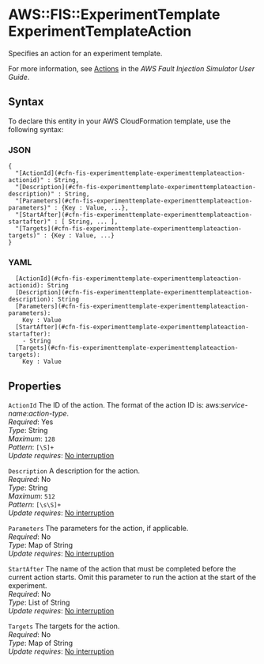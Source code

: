 # AWS::FIS::ExperimentTemplate ExperimentTemplateAction<a name="aws-properties-fis-experimenttemplate-experimenttemplateaction"></a>

Specifies an action for an experiment template\.

For more information, see [Actions](https://docs.aws.amazon.com/fis/latest/userguide/actions.html) in the _AWS Fault Injection Simulator User Guide_\.

## Syntax<a name="aws-properties-fis-experimenttemplate-experimenttemplateaction-syntax"></a>

To declare this entity in your AWS CloudFormation template, use the following syntax:

### JSON<a name="aws-properties-fis-experimenttemplate-experimenttemplateaction-syntax.json"></a>

```
{
  "[ActionId](#cfn-fis-experimenttemplate-experimenttemplateaction-actionid)" : String,
  "[Description](#cfn-fis-experimenttemplate-experimenttemplateaction-description)" : String,
  "[Parameters](#cfn-fis-experimenttemplate-experimenttemplateaction-parameters)" : {Key : Value, ...},
  "[StartAfter](#cfn-fis-experimenttemplate-experimenttemplateaction-startafter)" : [ String, ... ],
  "[Targets](#cfn-fis-experimenttemplate-experimenttemplateaction-targets)" : {Key : Value, ...}
}
```

### YAML<a name="aws-properties-fis-experimenttemplate-experimenttemplateaction-syntax.yaml"></a>

```
  [ActionId](#cfn-fis-experimenttemplate-experimenttemplateaction-actionid): String
  [Description](#cfn-fis-experimenttemplate-experimenttemplateaction-description): String
  [Parameters](#cfn-fis-experimenttemplate-experimenttemplateaction-parameters):
    Key : Value
  [StartAfter](#cfn-fis-experimenttemplate-experimenttemplateaction-startafter):
    - String
  [Targets](#cfn-fis-experimenttemplate-experimenttemplateaction-targets):
    Key : Value
```

## Properties<a name="aws-properties-fis-experimenttemplate-experimenttemplateaction-properties"></a>

`ActionId` <a name="cfn-fis-experimenttemplate-experimenttemplateaction-actionid"></a>
The ID of the action\. The format of the action ID is: aws:_service\-name_:_action\-type_\.  
_Required_: Yes  
_Type_: String  
_Maximum_: `128`  
_Pattern_: `[\S]+`  
_Update requires_: [No interruption](https://docs.aws.amazon.com/AWSCloudFormation/latest/UserGuide/using-cfn-updating-stacks-update-behaviors.html#update-no-interrupt)

`Description` <a name="cfn-fis-experimenttemplate-experimenttemplateaction-description"></a>
A description for the action\.  
_Required_: No  
_Type_: String  
_Maximum_: `512`  
_Pattern_: `[\s\S]+`  
_Update requires_: [No interruption](https://docs.aws.amazon.com/AWSCloudFormation/latest/UserGuide/using-cfn-updating-stacks-update-behaviors.html#update-no-interrupt)

`Parameters` <a name="cfn-fis-experimenttemplate-experimenttemplateaction-parameters"></a>
The parameters for the action, if applicable\.  
_Required_: No  
_Type_: Map of String  
_Update requires_: [No interruption](https://docs.aws.amazon.com/AWSCloudFormation/latest/UserGuide/using-cfn-updating-stacks-update-behaviors.html#update-no-interrupt)

`StartAfter` <a name="cfn-fis-experimenttemplate-experimenttemplateaction-startafter"></a>
The name of the action that must be completed before the current action starts\. Omit this parameter to run the action at the start of the experiment\.  
_Required_: No  
_Type_: List of String  
_Update requires_: [No interruption](https://docs.aws.amazon.com/AWSCloudFormation/latest/UserGuide/using-cfn-updating-stacks-update-behaviors.html#update-no-interrupt)

`Targets` <a name="cfn-fis-experimenttemplate-experimenttemplateaction-targets"></a>
The targets for the action\.  
_Required_: No  
_Type_: Map of String  
_Update requires_: [No interruption](https://docs.aws.amazon.com/AWSCloudFormation/latest/UserGuide/using-cfn-updating-stacks-update-behaviors.html#update-no-interrupt)
